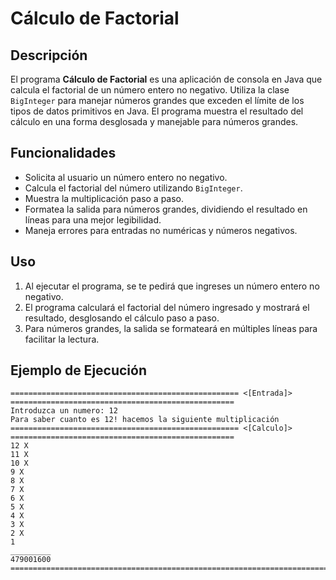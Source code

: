 # Cálculo de Factorial

## Descripción

El programa **Cálculo de Factorial** es una aplicación de consola en Java que calcula el factorial de un número entero no negativo. Utiliza la clase `BigInteger` para manejar números grandes que exceden el límite de los tipos de datos primitivos en Java. El programa muestra el resultado del cálculo en una forma desglosada y manejable para números grandes.

## Funcionalidades

- Solicita al usuario un número entero no negativo.
- Calcula el factorial del número utilizando `BigInteger`.
- Muestra la multiplicación paso a paso.
- Formatea la salida para números grandes, dividiendo el resultado en líneas para una mejor legibilidad.
- Maneja errores para entradas no numéricas y números negativos.

## Uso

1. Al ejecutar el programa, se te pedirá que ingreses un número entero no negativo.
2. El programa calculará el factorial del número ingresado y mostrará el resultado, desglosando el cálculo paso a paso.
3. Para números grandes, la salida se formateará en múltiples líneas para facilitar la lectura.

## Ejemplo de Ejecución

```plaintext
=================================================== <[Entrada]> ==================================================
Introduzca un numero: 12
Para saber cuanto es 12! hacemos la siguiente multiplicación
=================================================== <[Calculo]> ==================================================
12 X 
11 X 
10 X 
9 X 
8 X 
7 X 
6 X 
5 X 
4 X 
3 X 
2 X 
1
_________
479001600
==================================================================================================================